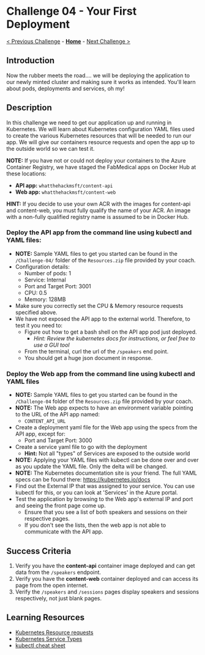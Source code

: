 # Challenge 04 - Your First Deployment

[< Previous Challenge](./Challenge-03.md) - **[Home](../README.md)** - [Next Challenge >](./Challenge-05.md)

## Introduction

Now the rubber meets the road.... we will be deploying the application to our newly minted cluster and making sure it works as intended. You'll learn about pods, deployments and services, oh my!

## Description

In this challenge we need to get our application up and running in Kubernetes. We will learn about Kubernetes configuration YAML files used to create the various Kubernetes resources that will be needed to run our app. We will give our containers resource requests and open the app up to the outside world so we can test it.

**NOTE:** If you have not or could not deploy your containers to the Azure Container Registry, we have staged the FabMedical apps on Docker Hub at these locations:
- **API app:** `whatthehackmsft/content-api`
- **Web app:** `whatthehackmsft/content-web`

**HINT:** If you decide to use your own ACR with the images for content-api and content-web, you must fully qualify the name of your ACR. An image with a non-fully qualified registry name is assumed to be in Docker Hub. 

### Deploy the **API app** from the command line using kubectl and YAML files:

- **NOTE:** Sample YAML files to get you started can be found in the `/Challenge-04/` folder of the `Resources.zip` file provided by your coach.
- Configuration details:
  - Number of pods: 1
  - Service: Internal
  - Port and Target Port: 3001
  - CPU: 0.5
  - Memory: 128MB
- Make sure you correctly set the CPU & Memory resource requests specified above.
- We have not exposed the API app to the external world. Therefore, to test it you need to:
	- Figure out how to get a bash shell on the API app pod just deployed.
    	- _Hint: Review the kubernetes docs for instructions, or feel free to use a GUI tool_
	- From the terminal, curl the url of the `/speakers` end point.
	- You should get a huge json document in response.
   
### Deploy the Web app from the command line using kubectl and YAML files
- **NOTE:** Sample YAML files to get you started can be found in the `/Challenge-04` folder of the `Resources.zip` file provided by your coach.
- **NOTE:** The Web app expects to have an environment variable pointing to the URL of the API app named:
	- `CONTENT_API_URL`
- Create a deployment yaml file for the Web app using the specs from the API app, except for:
	- Port and Target Port: 3000
- Create a service yaml file to go with the deployment
	- **Hint:** Not all "types" of Services are exposed to the outside world
- **NOTE:** Applying your YAML files with kubectl can be done over and over as you update the YAML file. Only the delta will be changed.
- **NOTE:** The Kubernetes documentation site is your friend. The full YAML specs can be found there: <https://kubernetes.io/docs>
- Find out the External IP that was assigned to your service. You can use kubectl for this, or you can look at 'Services' in the Azure portal.
- Test the application by browsing to the Web app's external IP and port and seeing the front page come up.
	- Ensure that you see a list of both speakers and sessions on their respective pages.
	- If you don't see the lists, then the web app is not able to communicate with the API app.

## Success Criteria

1. Verify you have the **content-api** container image deployed and can get data from the `/speakers` endpoint.
1. Verify you have the **content-web** container deployed and can access its page from the open internet.
1. Verify the `/speakers` and `/sessions` pages display speakers and sessions respectively, not just blank pages.

## Learning Resources

* [Kubernetes Resource requests](https://kubernetes.io/docs/concepts/configuration/manage-resources-containers/#requests-and-limits)
* [Kubernetes Service Types](https://kubernetes.io/docs/concepts/services-networking/service/#publishing-services-service-types)
* [kubectl cheat sheet](https://kubernetes.io/docs/reference/kubectl/cheatsheet/)
